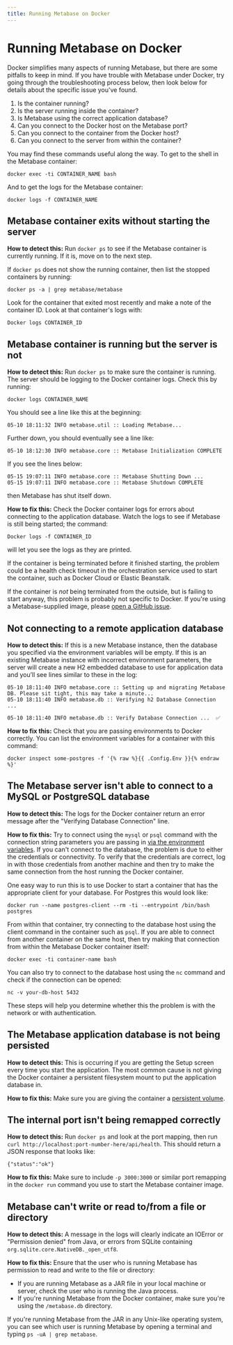 ```yaml
---
title: Running Metabase on Docker
---
```


# Running Metabase on Docker

Docker simplifies many aspects of running Metabase, but there are some pitfalls to keep in mind. If you have trouble with Metabase under Docker, try going through the troubleshooting process below, then look below for details about the specific issue you've found.

1. Is the container running?
2. Is the server running inside the container?
3. Is Metabase using the correct application database?
4. Can you connect to the Docker host on the Metabase port?
5. Can you connect to the container from the Docker host?
6. Can you connect to the server from within the container?

You may find these commands useful along the way. To get to the shell in the Metabase container:

```
docker exec -ti CONTAINER_NAME bash
```

And to get the logs for the Metabase container:

```
docker logs -f CONTAINER_NAME
```

## Metabase container exits without starting the server

**How to detect this:** Run `docker ps` to see if the Metabase container is currently running. If it is, move on to the next step.

If `docker ps` does not show the running container, then list the stopped containers by running:

```
docker ps -a | grep metabase/metabase
```

Look for the container that exited most recently and make a note of the container ID. Look at that container's logs with:

```
Docker logs CONTAINER_ID
```

## Metabase container is running but the server is not

**How to detect this:** Run `docker ps` to make sure the container is running. The server should be logging to the Docker container logs. Check this by running:

```
docker logs CONTAINER_NAME
```

You should see a line like this at the beginning:

```
05-10 18:11:32 INFO metabase.util :: Loading Metabase...
```

Further down, you should eventually see a line like:

```
05-10 18:12:30 INFO metabase.core :: Metabase Initialization COMPLETE
```

If you see the lines below:

```
05-15 19:07:11 INFO metabase.core :: Metabase Shutting Down ...
05-15 19:07:11 INFO metabase.core :: Metabase Shutdown COMPLETE
```

then Metabase has shut itself down.

**How to fix this:** Check the Docker container logs for errors about connecting to the application database. Watch the logs to see if Metabase is still being started; the command:

```
Docker logs -f CONTAINER_ID
```

will let you see the logs as they are printed.

If the container is being terminated before it finished starting, the problem could be a health check timeout in the orchestration service used to start the container, such as Docker Cloud or Elastic Beanstalk.

If the container is _not_ being terminated from the outside, but is failing to start anyway, this problem is probably not specific to Docker. If you're using a Metabase-supplied image, please [open a GitHub issue](https://github.com/metabase/metabase/issues/new/choose).

## Not connecting to a remote application database

**How to detect this:** If this is a new Metabase instance, then the database you specified via the environment variables will be empty. If this is an existing Metabase instance with incorrect environment parameters, the server will create a new H2 embedded database to use for application data and you’ll see lines similar to these in the log:

```
05-10 18:11:40 INFO metabase.core :: Setting up and migrating Metabase DB. Please sit tight, this may take a minute...
05-10 18:11:40 INFO metabase.db :: Verifying h2 Database Connection ...

05-10 18:11:40 INFO metabase.db :: Verify Database Connection ...  ✅
```

**How to fix this:** Check that you are passing environments to Docker correctly. You can list the environment variables for a container with this command:

```
docker inspect some-postgres -f '{% raw %}{{ .Config.Env }}{% endraw %}'
```

## The Metabase server isn't able to connect to a MySQL or PostgreSQL database

**How to detect this:** The logs for the Docker container return an error message after the "Verifying Database Connection" line.

**How to fix this:** Try to connect using the `mysql` or `psql` command with the connection string parameters you are passing in [via the environment variables][configuring-application-database]. If you can't connect to the database, the problem is due to either the credentials or connectivity. To verify that the credentials are correct, log in with those credentials from another machine and then try to make the same connection from the host running the Docker container.

One easy way to run this is to use Docker to start a container that has the appropriate client for your database. For Postgres this would look like:

```
docker run --name postgres-client --rm -ti --entrypoint /bin/bash postgres
```

From within that container, try connecting to the database host using the client command in the container such as `psql`. If you are able to connect from another container on the same host, then try making that connection from within the Metabase Docker container itself:

```
docker exec -ti container-name bash
```

You can also try to connect to the database host using the `nc` command and check if the connection can be opened:

```
nc -v your-db-host 5432
```

These steps will help you determine whether this the problem is with the network or with authentication.

## The Metabase application database is not being persisted

**How to detect this:** This is occurring if you are getting the Setup screen every time you start the application. The most common cause is not giving the Docker container a persistent filesystem mount to put the application database in.

**How to fix this:** Make sure you are giving the container a [persistent volume][persistent-volume].

## The internal port isn't being remapped correctly

**How to detect this:** Run `docker ps` and look at the port mapping, then run `curl http://localhost:port-number-here/api/health`. This should return a JSON response that looks like:

```
{"status":"ok"}
```

**How to fix this:** Make sure to include `-p 3000:3000` or similar port remapping in the `docker run` command you use to start the Metabase container image.

## Metabase can't write or read to/from a file or directory

**How to detect this:** A message in the logs will clearly indicate an IOError or "Permission denied" from Java, or errors from SQLite containing `org.sqlite.core.NativeDB._open_utf8`.

**How to fix this:** Ensure that the user who is running Metabase has permission to read and write to the file or directory:

- If you are running Metabase as a JAR file in your local machine or server, check the user who is running the Java process.
- If you're running Metabase from the Docker container, make sure you're using the `/metabase.db` directory.

If you're running Metabase from the JAR in any Unix-like operating system, you can see which user is running Metabase by opening a terminal and typing `ps -uA | grep metabase`.

[configuring-application-database]: ../installation-and-operation/configuring-application-database.md
[persistent-volume]: ../installation-and-operation/running-metabase-on-docker.md#mounting-a-mapped-file-storage-volume
